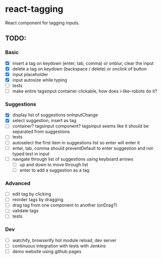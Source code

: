 # react-tagging
React component for tagging inputs.

## TODO:
### Basic
- [X] insert a tag on keydown (enter, tab, comma) or onblur, clear the input
- [X] delete a tag on keydown (backspace / delete) or onclick of button
- [X] input placeholder
- [X] input autosize while typing
- [ ] tests
- [ ] make entire tagsinput container clickable, how does i-like-robots do it?

### Suggestions
- [X] display list of suggestions onInputChange
- [X] select suggestion, insert as tag
- [ ] container? tagsinput component? tagsinput seems like it should be separated from suggestions
- [ ] tests
- [ ] autoselect the first item in suggestions list so enter will enter it
- [ ] enter, tab, comma should preventDefault to enter suggestion and not typed text in input
- [ ] navigate through list of suggestions using keyboard arrows
  - [ ] up and down to move through list
  - [ ] enter to add a suggestion as a tag

### Advanced
- [ ] edit tag by clicking
- [ ] reorder tags by dragging
- [ ] drag tag from one component to another (onDrag?)
- [ ] validate tags
- [ ] tests

### Dev
- [ ] watchify, browserify hot module reload, dev server
- [ ] continuous integration with tests with Jenkins
- [ ] demo website using github pages
